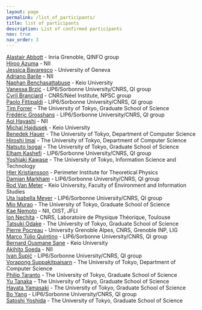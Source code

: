 ```yaml
---
layout: page
permalink: /list_of_participants/
title: list of participants
description: List of confirmed participants
nav: true
nav_order: 3
---
```


[Alastair Abbott](https://alastair-abbott.github.io/) - Inria Grenoble, QINFO group
<br>[Hiroo Azuma](https://researchmap.jp/hirooazuma_quantph) - NII
<br>[Jessica Bavaresco](https://jessicabavaresco.github.io/) - University of Geneva
<br>[Adriano Barile](https://orcid.org/0000-0002-5122-0340) - NII
<br>[Naphan Benchasattabuse](https://scholar.google.com/citations?user=FRsTsksAAAAJ&hl=en) -  Keio University
<br>[Vanessa Brzić](https://www.lip6.fr/actualite/personnes-fiche.php?ident=D2670) - LIP6/Sorbonne University/CNRS, QI group
<br>[Cyril Branciard](https://neel.cnrs.fr/les-chercheurs-et-techniciens/branciard-cyril) - CNRS/Néel Institute, NPSC group
<br>[Paolo Fittipaldi](https://qi.lip6.fr/people/paolo-fittipaldi/) - LIP6/Sorbonne University/CNRS, QI group
<br>[Tim Forrer](https://www.eve.phys.s.u-tokyo.ac.jp/php/members.php) - The University of Tokyo, Graduate School of Science
<br>[Frédéric Grosshans](https://www.lip6.fr/actualite/personnes-fiche.php?ident=P1445) - LIP6/Sorbonne University/CNRS, QI group
<br>[Aoi Hayashi](https://qis1.ex.nii.ac.jp/quantumCenter/p_hayashi.html) - NII
<br>[Michal Hajdusek](https://scholar.google.com.sg/citations?user=8DgauUcAAAAJ&hl=en) - Keio University
<br>[Benedek Hauer](https://www-imai.is.s.u-tokyo.ac.jp/members.html) - The University of Tokyo, Department of Computer Science
<br>[Hiroshi Imai](https://www-imai.is.s.u-tokyo.ac.jp/members.html) - The University of Tokyo, Department of Computer Science
<br>[Natsuto Isogai](https://www.eve.phys.s.u-tokyo.ac.jp/php/members.php) - The University of Tokyo, Graduate School of Science
<br>[Elham Kashefi](https://www.lip6.fr/actualite/personnes-fiche.php?ident=P1427) - LIP6/Sorbonne University/CNRS, QI group
<br>[Yoshiaki Kawase](https://www.u-tokyo.ac.jp/focus/en/people/k0001_05134.html) - The University of Tokyo, Information Science and Technology
<br>[Hler Kristjansson](https://perimeterinstitute.ca/people/hler-kristjansson) - Perimeter Institute for Theoretical Physics
<br>[Damian Markham](https://damianmarkham.weebly.com/) - LIP6/Sorbonne University/CNRS, QI group
<br>[Rod Van Meter](https://web.sfc.keio.ac.jp/~rdv/) - Keio University, Faculty of Environment and Information Studies
<br>[Uta Isabella Meyer](https://www.lip6.fr/actualite/personnes-fiche.php?ident=D2412) - LIP6/Sorbonne University/CNRS, QI group
<br>[Mio Murao](https://www.eve.phys.s.u-tokyo.ac.jp/php/members.php) - The University of Tokyo, Graduate School of Science
<br>[Kae Nemoto](https://qis1.ex.nii.ac.jp/quantumCenter/p_nemoto.html) - NII, OIST, JFLI
<br>[Ion Nechita](https://ion.nechita.net/about/) - CNRS, Laboratoire de Physique Théorique, Toulouse
<br>[Tatsuki Odake](https://www.eve.phys.s.u-tokyo.ac.jp/php/members.php)  - The University of Tokyo, Graduate School of Science
<br>[Pierre Pocreau](http://2007-2020.liglab.fr/fr/util/annuaire5b45.html?prenom=Pierre&nom=POCREAU) - University Grenoble Alpes, CNRS, Grenoble INP, LIG
<br>[Marco Túlio Quintino](https://mtcq.github.io/) - LIP6/Sorbonne University/CNRS, QI group
<br>[Bernard Ousmane Sane](https://scholar.google.com/citations?user=YMJbS5wAAAAJ&hl=en) - Keio University
<br>[Akihito Soeda](https://www.nii.ac.jp/en/faculty/informatics/soeda_akihito/) - NII
<br>[Ivan Šupić](https://www.lip6.fr/actualite/personnes-fiche.php?ident=D2431) - LIP6/Sorbonne University/CNRS, QI group
<br>[Vorapong Suppakitpaisarn](http://vorapong-sup.net/) - The University of Tokyo, Department of Computer Science
<br>[Philip Taranto](https://tarantophilip.github.io/) - The University of Tokyo, Graduate School of Science
<br>[Yu Tanaka](https://www.eve.phys.s.u-tokyo.ac.jp/php/members.php)  - The University of Tokyo, Graduate School of Science
<br>[Hayata Yamasaki](https://www.hayatayamasaki.com/) - The University of Tokyo, Graduate School of Science
<br>[Bo Yang](https://www.lip6.fr/actualite/personnes-fiche.php?ident=D2585) - LIP6/Sorbonne University/CNRS, QI group
<br>[Satoshi Yoshida](https://www.eve.phys.s.u-tokyo.ac.jp/php/members.php)  - The University of Tokyo, Graduate School of Science

